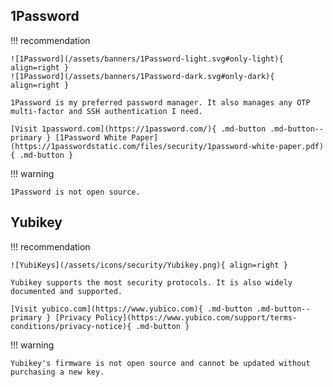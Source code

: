 ## 1Password

!!! recommendation

    ![1Password](/assets/banners/1Password-light.svg#only-light){ align=right }
    ![1Password](/assets/banners/1Password-dark.svg#only-dark){ align=right }

    1Password is my preferred password manager. It also manages any OTP multi-factor and SSH authentication I need.

    [Visit 1password.com](https://1password.com/){ .md-button .md-button--primary } [1Password White Paper](https://1passwordstatic.com/files/security/1password-white-paper.pdf){ .md-button }

!!! warning

    1Password is not open source.

## Yubikey

!!! recommendation

    ![YubiKeys](/assets/icons/security/Yubikey.png){ align=right }

    Yubikey supports the most security protocols. It is also widely documented and supported.

    [Visit yubico.com](https://www.yubico.com){ .md-button .md-button--primary } [Privacy Policy](https://www.yubico.com/support/terms-conditions/privacy-notice){ .md-button }

!!! warning

    Yubikey's firmware is not open source and cannot be updated without purchasing a new key.
